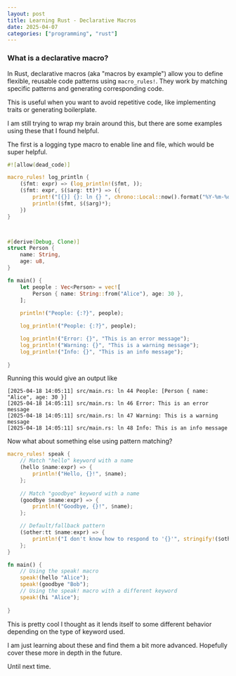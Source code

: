 ```yaml
---
layout: post
title: Learning Rust - Declarative Macros
date: 2025-04-07
categories: ["programming", "rust"]
---
```



### What is a declarative macro?
In Rust, declarative macros (aka "macros by example") allow you to define flexible, reusable code patterns using `macro_rules!`. They work by matching specific patterns and generating corresponding code.

This is useful when you want to avoid repetitive code, like implementing traits or generating boilerplate.

I am still trying to wrap my brain around this, but there are some examples using these that I found helpful. 

The first is a logging type macro to enable line and file, which would be super helpful. 

```rust
#![allow(dead_code)]

macro_rules! log_println {
    ($fmt: expr) => (log_println!($fmt, ));
    ($fmt: expr, $($arg: tt)*) => ({
        print!("[{}] {}: ln {} ", chrono::Local::now().format("%Y-%m-%d %H:%M:%S"), file!(), line!());
        println!($fmt, $($arg)*);
    })
}



#[derive(Debug, Clone)]
struct Person {
    name: String,
    age: u8,
}

fn main() {
    let people : Vec<Person> = vec![
        Person { name: String::from("Alice"), age: 30 },
    ];
    
    println!("People: {:?}", people);   

    log_println!("People: {:?}", people);

    log_println!("Error: {}", "This is an error message");
    log_println!("Warning: {}", "This is a warning message");
    log_println!("Info: {}", "This is an info message");
    
}

```

Running this would give an output like 

```console
[2025-04-18 14:05:11] src/main.rs: ln 44 People: [Person { name: "Alice", age: 30 }]
[2025-04-18 14:05:11] src/main.rs: ln 46 Error: This is an error message
[2025-04-18 14:05:11] src/main.rs: ln 47 Warning: This is a warning message
[2025-04-18 14:05:11] src/main.rs: ln 48 Info: This is an info message
```

Now what about something else using pattern matching?

```rust
macro_rules! speak {
    // Match "hello" keyword with a name
    (hello $name:expr) => {
        println!("Hello, {}!", $name);
    };
    
    // Match "goodbye" keyword with a name
    (goodbye $name:expr) => {
        println!("Goodbye, {}!", $name);
    };

    // Default/fallback pattern
    ($other:tt $name:expr) => {
        println!("I don't know how to respond to '{}'", stringify!($other));
    };
}

fn main() {
    // Using the speak! macro
    speak!(hello "Alice");
    speak!(goodbye "Bob");
    // Using the speak! macro with a different keyword
    speak!(hi "Alice");
    
}

```

This is pretty cool I thought as it lends itself to some different behavior depending on the type of keyword used. 


I am just learning about these and find them a bit more advanced. Hopefully cover these more in depth in the future. 


Until next time. 